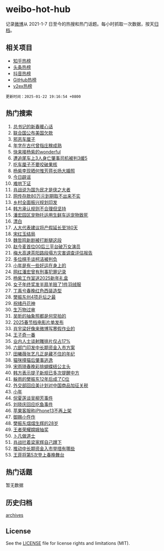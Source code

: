 # weibo-hot-hub

记录[微博](https://www.weibo.com)从 2021-1-7 日至今的热搜和热门话题。每小时抓取一次数据，按天[归档](archives)。

## 相关项目

- [知乎热榜](https://github.com/snaildev/zhihu-hot-hub)
- [头条热榜](https://github.com/snaildev/toutiao-hot-hub)
- [抖音热榜](https://github.com/snaildev/douyin-hot-hub)
- [GitHub热榜](https://github.com/snaildev/github-hot-hub)
- [v2ex热榜](https://github.com/snaildev/v2ex-hot-hub)


`更新时间：2025-01-22 19:16:54 +0800`

## 热门搜索

1. [总书记的新春暖心话](https://m.weibo.cn/search?containerid=100103type%3D1%26t%3D10%26q%3D%23%E6%80%BB%E4%B9%A6%E8%AE%B0%E7%9A%84%E6%96%B0%E6%98%A5%E6%9A%96%E5%BF%83%E8%AF%9D%23&stream_entry_id=51&isnewpage=1&extparam=seat%3D1%26c_type%3D51%26stream_entry_id%3D51%26cate%3D10103%26pos%3D0%26q%3D%2523%25E6%2580%25BB%25E4%25B9%25A6%25E8%25AE%25B0%25E7%259A%2584%25E6%2596%25B0%25E6%2598%25A5%25E6%259A%2596%25E5%25BF%2583%25E8%25AF%259D%2523%26filter_type%3Drealtimehot%26dgr%3D0%26display_time%3D1737544613%26pre_seqid%3D17375446136460114003145)
1. [联合国公布美国欠款](https://m.weibo.cn/search?containerid=100103type%3D1%26t%3D10%26q%3D%23%E8%81%94%E5%90%88%E5%9B%BD%E5%85%AC%E5%B8%83%E7%BE%8E%E5%9B%BD%E6%AC%A0%E6%AC%BE%23&stream_entry_id=31&isnewpage=1&extparam=seat%3D1%26flag%3D1%26realpos%3D1%26stream_entry_id%3D31%26c_type%3D31%26lcate%3D5001%26band_rank%3D1%26pos%3D0%26cate%3D5001%26q%3D%2523%25E8%2581%2594%25E5%2590%2588%25E5%259B%25BD%25E5%2585%25AC%25E5%25B8%2583%25E7%25BE%258E%25E5%259B%25BD%25E6%25AC%25A0%25E6%25AC%25BE%2523%26filter_type%3Drealtimehot%26dgr%3D0%26display_time%3D1737544613%26pre_seqid%3D17375446136460114003145)
1. [邪恶车厘子](https://m.weibo.cn/search?containerid=100103type%3D1%26t%3D10%26q%3D%23%E9%82%AA%E6%81%B6%E8%BD%A6%E5%8E%98%E5%AD%90%23&stream_entry_id=31&isnewpage=1&extparam=seat%3D1%26flag%3D1%26realpos%3D2%26stream_entry_id%3D31%26c_type%3D31%26lcate%3D5001%26band_rank%3D2%26pos%3D1%26cate%3D5001%26q%3D%2523%25E9%2582%25AA%25E6%2581%25B6%25E8%25BD%25A6%25E5%258E%2598%25E5%25AD%2590%2523%26filter_type%3Drealtimehot%26dgr%3D0%26display_time%3D1737544613%26pre_seqid%3D17375446136460114003145)
1. [年字在古代曾指庄稼成熟](https://m.weibo.cn/search?containerid=100103type%3D1%26t%3D10%26q%3D%23%E5%B9%B4%E5%AD%97%E5%9C%A8%E5%8F%A4%E4%BB%A3%E6%9B%BE%E6%8C%87%E5%BA%84%E7%A8%BC%E6%88%90%E7%86%9F%23&stream_entry_id=31&isnewpage=1&extparam=seat%3D1%26flag%3D0%26realpos%3D3%26stream_entry_id%3D31%26c_type%3D31%26lcate%3D5001%26band_rank%3D3%26pos%3D2%26cate%3D5001%26q%3D%2523%25E5%25B9%25B4%25E5%25AD%2597%25E5%259C%25A8%25E5%258F%25A4%25E4%25BB%25A3%25E6%259B%25BE%25E6%258C%2587%25E5%25BA%2584%25E7%25A8%25BC%25E6%2588%2590%25E7%2586%259F%2523%26filter_type%3Drealtimehot%26dgr%3D0%26display_time%3D1737544613%26pre_seqid%3D17375446136460114003145)
1. [快来接杨紫的wonderful](https://m.weibo.cn/search?containerid=100103type%3D1%26t%3D10%26q%3D%23%E5%BF%AB%E6%9D%A5%E6%8E%A5%E6%9D%A8%E7%B4%AB%E7%9A%84wonderful%23&stream_entry_id=31&isnewpage=1&extparam=seat%3D1%26adid%3D273532%26stream_entry_id%3D31%26filter_type%3Drealtimehot%26topic_ad%3D1%26c_type%3D31%26lcate%3D5001%26band_rank%3D4%26pos%3D3%26cate%3D5001%26q%3D%2523%25E5%25BF%25AB%25E6%259D%25A5%25E6%258E%25A5%25E6%259D%25A8%25E7%25B4%25AB%25E7%259A%2584wonderful%2523%26is_ad_pos%3D1%26dgr%3D0%26display_time%3D1737544613%26pre_seqid%3D17375446136460114003145)
1. [遭追尾车上3人身亡肇事司机被判3缓5](https://m.weibo.cn/search?containerid=100103type%3D1%26t%3D10%26q%3D%23%E9%81%AD%E8%BF%BD%E5%B0%BE%E8%BD%A6%E4%B8%8A3%E4%BA%BA%E8%BA%AB%E4%BA%A1%E8%82%87%E4%BA%8B%E5%8F%B8%E6%9C%BA%E8%A2%AB%E5%88%A43%E7%BC%935%23&stream_entry_id=31&isnewpage=1&extparam=seat%3D1%26flag%3D0%26realpos%3D4%26stream_entry_id%3D31%26c_type%3D31%26lcate%3D5001%26band_rank%3D4%26pos%3D4%26cate%3D5001%26q%3D%2523%25E9%2581%25AD%25E8%25BF%25BD%25E5%25B0%25BE%25E8%25BD%25A6%25E4%25B8%258A3%25E4%25BA%25BA%25E8%25BA%25AB%25E4%25BA%25A1%25E8%2582%2587%25E4%25BA%258B%25E5%258F%25B8%25E6%259C%25BA%25E8%25A2%25AB%25E5%2588%25A43%25E7%25BC%25935%2523%26filter_type%3Drealtimehot%26dgr%3D0%26display_time%3D1737544613%26pre_seqid%3D17375446136460114003145)
1. [吃车厘子不要咬破果核](https://m.weibo.cn/search?containerid=100103type%3D1%26t%3D10%26q%3D%23%E5%90%83%E8%BD%A6%E5%8E%98%E5%AD%90%E4%B8%8D%E8%A6%81%E5%92%AC%E7%A0%B4%E6%9E%9C%E6%A0%B8%23&stream_entry_id=31&isnewpage=1&extparam=seat%3D1%26flag%3D2%26realpos%3D5%26stream_entry_id%3D31%26c_type%3D31%26lcate%3D5001%26band_rank%3D5%26pos%3D5%26cate%3D5001%26q%3D%2523%25E5%2590%2583%25E8%25BD%25A6%25E5%258E%2598%25E5%25AD%2590%25E4%25B8%258D%25E8%25A6%2581%25E5%2592%25AC%25E7%25A0%25B4%25E6%259E%259C%25E6%25A0%25B8%2523%26filter_type%3Drealtimehot%26dgr%3D0%26display_time%3D1737544613%26pre_seqid%3D17375446136460114003145)
1. [杨紫李现晒何惟芳蒋长扬大婚照](https://m.weibo.cn/search?containerid=100103type%3D1%26t%3D10%26q%3D%23%E6%9D%A8%E7%B4%AB%E6%9D%8E%E7%8E%B0%E6%99%92%E4%BD%95%E6%83%9F%E8%8A%B3%E8%92%8B%E9%95%BF%E6%89%AC%E5%A4%A7%E5%A9%9A%E7%85%A7%23&stream_entry_id=31&isnewpage=1&extparam=seat%3D1%26flag%3D2%26realpos%3D6%26stream_entry_id%3D31%26c_type%3D31%26lcate%3D5001%26band_rank%3D6%26pos%3D6%26cate%3D5001%26q%3D%2523%25E6%259D%25A8%25E7%25B4%25AB%25E6%259D%258E%25E7%258E%25B0%25E6%2599%2592%25E4%25BD%2595%25E6%2583%259F%25E8%258A%25B3%25E8%2592%258B%25E9%2595%25BF%25E6%2589%25AC%25E5%25A4%25A7%25E5%25A9%259A%25E7%2585%25A7%2523%26filter_type%3Drealtimehot%26dgr%3D0%26display_time%3D1737544613%26pre_seqid%3D17375446136460114003145)
1. [今日辟谣](https://m.weibo.cn/search?containerid=100103type%3D1%26t%3D10%26q%3D%23%E4%BB%8A%E6%97%A5%E8%BE%9F%E8%B0%A3%23&stream_entry_id=31&isnewpage=1&extparam=seat%3D1%26adid%3D273588%26filter_type%3Drealtimehot%26stream_entry_id%3D31%26c_type%3D31%26lcate%3D5001%26band_rank%3D7%26pos%3D7%26cate%3D5001%26q%3D%2523%25E4%25BB%258A%25E6%2597%25A5%25E8%25BE%259F%25E8%25B0%25A3%2523%26is_ad_pos%3D1%26dgr%3D0%26display_time%3D1737544613%26pre_seqid%3D17375446136460114003145)
1. [难哄下证](https://m.weibo.cn/search?containerid=100103type%3D1%26t%3D10%26q%3D%E9%9A%BE%E5%93%84%E4%B8%8B%E8%AF%81&stream_entry_id=31&isnewpage=1&extparam=seat%3D1%26flag%3D0%26realpos%3D7%26stream_entry_id%3D31%26c_type%3D31%26lcate%3D5001%26band_rank%3D7%26pos%3D8%26cate%3D5001%26q%3D%25E9%259A%25BE%25E5%2593%2584%25E4%25B8%258B%25E8%25AF%2581%26filter_type%3Drealtimehot%26dgr%3D0%26display_time%3D1737544613%26pre_seqid%3D17375446136460114003145)
1. [肖战说为国为民才是侠之大者](https://m.weibo.cn/search?containerid=100103type%3D1%26t%3D10%26q%3D%23%E8%82%96%E6%88%98%E8%AF%B4%E4%B8%BA%E5%9B%BD%E4%B8%BA%E6%B0%91%E6%89%8D%E6%98%AF%E4%BE%A0%E4%B9%8B%E5%A4%A7%E8%80%85%23&stream_entry_id=31&isnewpage=1&extparam=seat%3D1%26flag%3D16%26realpos%3D8%26stream_entry_id%3D31%26c_type%3D31%26lcate%3D5001%26band_rank%3D8%26pos%3D9%26cate%3D5001%26q%3D%2523%25E8%2582%2596%25E6%2588%2598%25E8%25AF%25B4%25E4%25B8%25BA%25E5%259B%25BD%25E4%25B8%25BA%25E6%25B0%2591%25E6%2589%258D%25E6%2598%25AF%25E4%25BE%25A0%25E4%25B9%258B%25E5%25A4%25A7%25E8%2580%2585%2523%26filter_type%3Drealtimehot%26dgr%3D0%26display_time%3D1737544613%26pre_seqid%3D17375446136460114003145)
1. [网传存款80万元到期取不出来不实](https://m.weibo.cn/search?containerid=100103type%3D1%26t%3D10%26q%3D%23%E7%BD%91%E4%BC%A0%E5%AD%98%E6%AC%BE80%E4%B8%87%E5%85%83%E5%88%B0%E6%9C%9F%E5%8F%96%E4%B8%8D%E5%87%BA%E6%9D%A5%E4%B8%8D%E5%AE%9E%23&stream_entry_id=31&isnewpage=1&extparam=seat%3D1%26flag%3D0%26realpos%3D9%26stream_entry_id%3D31%26c_type%3D31%26lcate%3D5001%26band_rank%3D9%26pos%3D10%26cate%3D5001%26q%3D%2523%25E7%25BD%2591%25E4%25BC%25A0%25E5%25AD%2598%25E6%25AC%25BE80%25E4%25B8%2587%25E5%2585%2583%25E5%2588%25B0%25E6%259C%259F%25E5%258F%2596%25E4%25B8%258D%25E5%2587%25BA%25E6%259D%25A5%25E4%25B8%258D%25E5%25AE%259E%2523%26filter_type%3Drealtimehot%26dgr%3D0%26display_time%3D1737544613%26pre_seqid%3D17375446136460114003145)
1. [乡村全面振兴规划印发](https://m.weibo.cn/search?containerid=100103type%3D1%26t%3D10%26q%3D%23%E4%B9%A1%E6%9D%91%E5%85%A8%E9%9D%A2%E6%8C%AF%E5%85%B4%E8%A7%84%E5%88%92%E5%8D%B0%E5%8F%91%23&stream_entry_id=31&isnewpage=1&extparam=seat%3D1%26flag%3D1%26realpos%3D10%26stream_entry_id%3D31%26c_type%3D31%26lcate%3D5001%26band_rank%3D10%26pos%3D11%26cate%3D5001%26q%3D%2523%25E4%25B9%25A1%25E6%259D%2591%25E5%2585%25A8%25E9%259D%25A2%25E6%258C%25AF%25E5%2585%25B4%25E8%25A7%2584%25E5%2588%2592%25E5%258D%25B0%25E5%258F%2591%2523%26filter_type%3Drealtimehot%26dgr%3D0%26display_time%3D1737544613%26pre_seqid%3D17375446136460114003145)
1. [韩方承认规则不合理但坚持](https://m.weibo.cn/search?containerid=100103type%3D1%26t%3D10%26q%3D%23%E9%9F%A9%E6%96%B9%E6%89%BF%E8%AE%A4%E8%A7%84%E5%88%99%E4%B8%8D%E5%90%88%E7%90%86%E4%BD%86%E5%9D%9A%E6%8C%81%23&stream_entry_id=31&isnewpage=1&extparam=seat%3D1%26flag%3D1%26realpos%3D11%26stream_entry_id%3D31%26c_type%3D31%26lcate%3D5001%26band_rank%3D11%26pos%3D12%26cate%3D5001%26q%3D%2523%25E9%259F%25A9%25E6%2596%25B9%25E6%2589%25BF%25E8%25AE%25A4%25E8%25A7%2584%25E5%2588%2599%25E4%25B8%258D%25E5%2590%2588%25E7%2590%2586%25E4%25BD%2586%25E5%259D%259A%25E6%258C%2581%2523%26filter_type%3Drealtimehot%26dgr%3D0%26display_time%3D1737544613%26pre_seqid%3D17375446136460114003145)
1. [潘宏园区宠物托运用生鲜车运宠物致死](https://m.weibo.cn/search?containerid=100103type%3D1%26t%3D10%26q%3D%23%E6%BD%98%E5%AE%8F%E5%9B%AD%E5%8C%BA%E5%AE%A0%E7%89%A9%E6%89%98%E8%BF%90%E7%94%A8%E7%94%9F%E9%B2%9C%E8%BD%A6%E8%BF%90%E5%AE%A0%E7%89%A9%E8%87%B4%E6%AD%BB%23&stream_entry_id=31&isnewpage=1&extparam=seat%3D1%26flag%3D2%26realpos%3D12%26stream_entry_id%3D31%26c_type%3D31%26lcate%3D5001%26band_rank%3D12%26pos%3D13%26cate%3D5001%26q%3D%2523%25E6%25BD%2598%25E5%25AE%258F%25E5%259B%25AD%25E5%258C%25BA%25E5%25AE%25A0%25E7%2589%25A9%25E6%2589%2598%25E8%25BF%2590%25E7%2594%25A8%25E7%2594%259F%25E9%25B2%259C%25E8%25BD%25A6%25E8%25BF%2590%25E5%25AE%25A0%25E7%2589%25A9%25E8%2587%25B4%25E6%25AD%25BB%2523%26filter_type%3Drealtimehot%26dgr%3D0%26display_time%3D1737544613%26pre_seqid%3D17375446136460114003145)
1. [漂白](https://m.weibo.cn/search?containerid=100103type%3D1%26t%3D10%26q%3D%E6%BC%82%E7%99%BD&stream_entry_id=31&isnewpage=1&extparam=seat%3D1%26flag%3D0%26realpos%3D13%26stream_entry_id%3D31%26c_type%3D31%26lcate%3D5001%26band_rank%3D13%26pos%3D14%26cate%3D5001%26q%3D%25E6%25BC%2582%25E7%2599%25BD%26filter_type%3Drealtimehot%26dgr%3D0%26display_time%3D1737544613%26pre_seqid%3D17375446136460114003145)
1. [人大代表建议将产假延长至180天](https://m.weibo.cn/search?containerid=100103type%3D1%26t%3D10%26q%3D%23%E4%BA%BA%E5%A4%A7%E4%BB%A3%E8%A1%A8%E5%BB%BA%E8%AE%AE%E5%B0%86%E4%BA%A7%E5%81%87%E5%BB%B6%E9%95%BF%E8%87%B3180%E5%A4%A9%23&stream_entry_id=31&isnewpage=1&extparam=seat%3D1%26flag%3D0%26realpos%3D14%26stream_entry_id%3D31%26c_type%3D31%26lcate%3D5001%26band_rank%3D14%26pos%3D15%26cate%3D5001%26q%3D%2523%25E4%25BA%25BA%25E5%25A4%25A7%25E4%25BB%25A3%25E8%25A1%25A8%25E5%25BB%25BA%25E8%25AE%25AE%25E5%25B0%2586%25E4%25BA%25A7%25E5%2581%2587%25E5%25BB%25B6%25E9%2595%25BF%25E8%2587%25B3180%25E5%25A4%25A9%2523%26filter_type%3Drealtimehot%26dgr%3D0%26display_time%3D1737544613%26pre_seqid%3D17375446136460114003145)
1. [宋红玉结局](https://m.weibo.cn/search?containerid=100103type%3D1%26t%3D10%26q%3D%E5%AE%8B%E7%BA%A2%E7%8E%89%E7%BB%93%E5%B1%80&stream_entry_id=31&isnewpage=1&extparam=seat%3D1%26flag%3D1%26realpos%3D15%26stream_entry_id%3D31%26c_type%3D31%26lcate%3D5001%26band_rank%3D15%26pos%3D16%26cate%3D5001%26q%3D%25E5%25AE%258B%25E7%25BA%25A2%25E7%258E%2589%25E7%25BB%2593%25E5%25B1%2580%26filter_type%3Drealtimehot%26dgr%3D0%26display_time%3D1737544613%26pre_seqid%3D17375446136460114003145)
1. [魏哲鸣新剧被打断腿这段](https://m.weibo.cn/search?containerid=100103type%3D1%26t%3D10%26q%3D%E9%AD%8F%E5%93%B2%E9%B8%A3%E6%96%B0%E5%89%A7%E8%A2%AB%E6%89%93%E6%96%AD%E8%85%BF%E8%BF%99%E6%AE%B5&stream_entry_id=31&isnewpage=1&extparam=seat%3D1%26flag%3D1%26realpos%3D16%26stream_entry_id%3D31%26c_type%3D31%26lcate%3D5001%26band_rank%3D16%26pos%3D17%26cate%3D5001%26q%3D%25E9%25AD%258F%25E5%2593%25B2%25E9%25B8%25A3%25E6%2596%25B0%25E5%2589%25A7%25E8%25A2%25AB%25E6%2589%2593%25E6%2596%25AD%25E8%2585%25BF%25E8%25BF%2599%25E6%25AE%25B5%26filter_type%3Drealtimehot%26dgr%3D0%26display_time%3D1737544613%26pre_seqid%3D17375446136460114003145)
1. [赵今麦首位00后三平台破万女演员](https://m.weibo.cn/search?containerid=100103type%3D1%26t%3D10%26q%3D%23%E8%B5%B5%E4%BB%8A%E9%BA%A6%E9%A6%96%E4%BD%8D00%E5%90%8E%E4%B8%89%E5%B9%B3%E5%8F%B0%E7%A0%B4%E4%B8%87%E5%A5%B3%E6%BC%94%E5%91%98%23&stream_entry_id=31&isnewpage=1&extparam=seat%3D1%26flag%3D2%26realpos%3D17%26stream_entry_id%3D31%26c_type%3D31%26lcate%3D5001%26band_rank%3D17%26pos%3D18%26cate%3D5001%26q%3D%2523%25E8%25B5%25B5%25E4%25BB%258A%25E9%25BA%25A6%25E9%25A6%2596%25E4%25BD%258D00%25E5%2590%258E%25E4%25B8%2589%25E5%25B9%25B3%25E5%258F%25B0%25E7%25A0%25B4%25E4%25B8%2587%25E5%25A5%25B3%25E6%25BC%2594%25E5%2591%2598%2523%26filter_type%3Drealtimehot%26dgr%3D0%26display_time%3D1737544613%26pre_seqid%3D17375446136460114003145)
1. [梅大高速茶阳路段塌方灾害调查评估报告](https://m.weibo.cn/search?containerid=100103type%3D1%26t%3D10%26q%3D%23%E6%A2%85%E5%A4%A7%E9%AB%98%E9%80%9F%E8%8C%B6%E9%98%B3%E8%B7%AF%E6%AE%B5%E5%A1%8C%E6%96%B9%E7%81%BE%E5%AE%B3%E8%B0%83%E6%9F%A5%E8%AF%84%E4%BC%B0%E6%8A%A5%E5%91%8A%23&stream_entry_id=31&isnewpage=1&extparam=seat%3D1%26flag%3D0%26realpos%3D18%26stream_entry_id%3D31%26c_type%3D31%26lcate%3D5001%26band_rank%3D18%26pos%3D19%26cate%3D5001%26q%3D%2523%25E6%25A2%2585%25E5%25A4%25A7%25E9%25AB%2598%25E9%2580%259F%25E8%258C%25B6%25E9%2598%25B3%25E8%25B7%25AF%25E6%25AE%25B5%25E5%25A1%258C%25E6%2596%25B9%25E7%2581%25BE%25E5%25AE%25B3%25E8%25B0%2583%25E6%259F%25A5%25E8%25AF%2584%25E4%25BC%25B0%25E6%258A%25A5%25E5%2591%258A%2523%26filter_type%3Drealtimehot%26dgr%3D0%26display_time%3D1737544613%26pre_seqid%3D17375446136460114003145)
1. [多位棋手谈柯洁被判负](https://m.weibo.cn/search?containerid=100103type%3D1%26t%3D10%26q%3D%23%E5%A4%9A%E4%BD%8D%E6%A3%8B%E6%89%8B%E8%B0%88%E6%9F%AF%E6%B4%81%E8%A2%AB%E5%88%A4%E8%B4%9F%23&stream_entry_id=31&isnewpage=1&extparam=seat%3D1%26flag%3D0%26realpos%3D19%26stream_entry_id%3D31%26c_type%3D31%26lcate%3D5001%26band_rank%3D19%26pos%3D20%26cate%3D5001%26q%3D%2523%25E5%25A4%259A%25E4%25BD%258D%25E6%25A3%258B%25E6%2589%258B%25E8%25B0%2588%25E6%259F%25AF%25E6%25B4%2581%25E8%25A2%25AB%25E5%2588%25A4%25E8%25B4%259F%2523%26filter_type%3Drealtimehot%26dgr%3D0%26display_time%3D1737544613%26pre_seqid%3D17375446136460114003145)
1. [小年是有一些好运在身上的](https://m.weibo.cn/search?containerid=100103type%3D1%26t%3D10%26q%3D%23%E5%B0%8F%E5%B9%B4%E6%98%AF%E6%9C%89%E4%B8%80%E4%BA%9B%E5%A5%BD%E8%BF%90%E5%9C%A8%E8%BA%AB%E4%B8%8A%E7%9A%84%23&stream_entry_id=31&isnewpage=1&extparam=seat%3D1%26adid%3D273507%26flag%3D1%26filter_type%3Drealtimehot%26stream_entry_id%3D31%26c_type%3D31%26lcate%3D5001%26band_rank%3D20%26pos%3D21%26cate%3D5001%26q%3D%2523%25E5%25B0%258F%25E5%25B9%25B4%25E6%2598%25AF%25E6%259C%2589%25E4%25B8%2580%25E4%25BA%259B%25E5%25A5%25BD%25E8%25BF%2590%25E5%259C%25A8%25E8%25BA%25AB%25E4%25B8%258A%25E7%259A%2584%2523%26realpos%3D20%26dgr%3D0%26display_time%3D1737544613%26pre_seqid%3D17375446136460114003145)
1. [网红潘宏曾有刑事犯罪记录](https://m.weibo.cn/search?containerid=100103type%3D1%26t%3D10%26q%3D%23%E7%BD%91%E7%BA%A2%E6%BD%98%E5%AE%8F%E6%9B%BE%E6%9C%89%E5%88%91%E4%BA%8B%E7%8A%AF%E7%BD%AA%E8%AE%B0%E5%BD%95%23&stream_entry_id=31&isnewpage=1&extparam=seat%3D1%26flag%3D2%26realpos%3D21%26stream_entry_id%3D31%26c_type%3D31%26lcate%3D5001%26band_rank%3D21%26pos%3D22%26cate%3D5001%26q%3D%2523%25E7%25BD%2591%25E7%25BA%25A2%25E6%25BD%2598%25E5%25AE%258F%25E6%259B%25BE%25E6%259C%2589%25E5%2588%2591%25E4%25BA%258B%25E7%258A%25AF%25E7%25BD%25AA%25E8%25AE%25B0%25E5%25BD%2595%2523%26filter_type%3Drealtimehot%26dgr%3D0%26display_time%3D1737544613%26pre_seqid%3D17375446136460114003145)
1. [杨紫工作室送2025新年礼盒](https://m.weibo.cn/search?containerid=100103type%3D1%26t%3D10%26q%3D%23%E6%9D%A8%E7%B4%AB%E5%B7%A5%E4%BD%9C%E5%AE%A4%E9%80%812025%E6%96%B0%E5%B9%B4%E7%A4%BC%E7%9B%92%23&stream_entry_id=31&isnewpage=1&extparam=seat%3D1%26flag%3D0%26realpos%3D22%26stream_entry_id%3D31%26c_type%3D31%26lcate%3D5001%26band_rank%3D22%26pos%3D23%26cate%3D5001%26q%3D%2523%25E6%259D%25A8%25E7%25B4%25AB%25E5%25B7%25A5%25E4%25BD%259C%25E5%25AE%25A4%25E9%2580%25812025%25E6%2596%25B0%25E5%25B9%25B4%25E7%25A4%25BC%25E7%259B%2592%2523%26filter_type%3Drealtimehot%26dgr%3D0%26display_time%3D1737544613%26pre_seqid%3D17375446136460114003145)
1. [女子年终奖发半扇羊赔了1件羽绒服](https://m.weibo.cn/search?containerid=100103type%3D1%26t%3D10%26q%3D%23%E5%A5%B3%E5%AD%90%E5%B9%B4%E7%BB%88%E5%A5%96%E5%8F%91%E5%8D%8A%E6%89%87%E7%BE%8A%E8%B5%94%E4%BA%861%E4%BB%B6%E7%BE%BD%E7%BB%92%E6%9C%8D%23&stream_entry_id=31&isnewpage=1&extparam=seat%3D1%26flag%3D0%26realpos%3D23%26stream_entry_id%3D31%26c_type%3D31%26lcate%3D5001%26band_rank%3D23%26pos%3D24%26cate%3D5001%26q%3D%2523%25E5%25A5%25B3%25E5%25AD%2590%25E5%25B9%25B4%25E7%25BB%2588%25E5%25A5%2596%25E5%258F%2591%25E5%258D%258A%25E6%2589%2587%25E7%25BE%258A%25E8%25B5%2594%25E4%25BA%25861%25E4%25BB%25B6%25E7%25BE%25BD%25E7%25BB%2592%25E6%259C%258D%2523%26filter_type%3Drealtimehot%26dgr%3D0%26display_time%3D1737544613%26pre_seqid%3D17375446136460114003145)
1. [丁禹兮春晚红色西装造型](https://m.weibo.cn/search?containerid=100103type%3D1%26t%3D10%26q%3D%23%E4%B8%81%E7%A6%B9%E5%85%AE%E6%98%A5%E6%99%9A%E7%BA%A2%E8%89%B2%E8%A5%BF%E8%A3%85%E9%80%A0%E5%9E%8B%23&stream_entry_id=31&isnewpage=1&extparam=seat%3D1%26flag%3D1%26realpos%3D24%26stream_entry_id%3D31%26c_type%3D31%26lcate%3D5001%26band_rank%3D24%26pos%3D25%26cate%3D5001%26q%3D%2523%25E4%25B8%2581%25E7%25A6%25B9%25E5%2585%25AE%25E6%2598%25A5%25E6%2599%259A%25E7%25BA%25A2%25E8%2589%25B2%25E8%25A5%25BF%25E8%25A3%2585%25E9%2580%25A0%25E5%259E%258B%2523%26filter_type%3Drealtimehot%26dgr%3D0%26display_time%3D1737544613%26pre_seqid%3D17375446136460114003145)
1. [樊振东创4项乒坛之最](https://m.weibo.cn/search?containerid=100103type%3D1%26t%3D10%26q%3D%23%E6%A8%8A%E6%8C%AF%E4%B8%9C%E5%88%9B4%E9%A1%B9%E4%B9%92%E5%9D%9B%E4%B9%8B%E6%9C%80%23&stream_entry_id=31&isnewpage=1&extparam=seat%3D1%26flag%3D1%26realpos%3D25%26stream_entry_id%3D31%26c_type%3D31%26lcate%3D5001%26band_rank%3D25%26pos%3D26%26cate%3D5001%26q%3D%2523%25E6%25A8%258A%25E6%258C%25AF%25E4%25B8%259C%25E5%2588%259B4%25E9%25A1%25B9%25E4%25B9%2592%25E5%259D%259B%25E4%25B9%258B%25E6%259C%2580%2523%26filter_type%3Drealtimehot%26dgr%3D0%26display_time%3D1737544613%26pre_seqid%3D17375446136460114003145)
1. [祝绪丹花神](https://m.weibo.cn/search?containerid=100103type%3D1%26t%3D10%26q%3D%23%E7%A5%9D%E7%BB%AA%E4%B8%B9%E8%8A%B1%E7%A5%9E%23&stream_entry_id=31&isnewpage=1&extparam=seat%3D1%26flag%3D1%26realpos%3D26%26stream_entry_id%3D31%26c_type%3D31%26lcate%3D5001%26band_rank%3D26%26pos%3D27%26cate%3D5001%26q%3D%2523%25E7%25A5%259D%25E7%25BB%25AA%25E4%25B8%25B9%25E8%258A%25B1%25E7%25A5%259E%2523%26filter_type%3Drealtimehot%26dgr%3D0%26display_time%3D1737544613%26pre_seqid%3D17375446136460114003145)
1. [生万物过审](https://m.weibo.cn/search?containerid=100103type%3D1%26t%3D10%26q%3D%23%E7%94%9F%E4%B8%87%E7%89%A9%E8%BF%87%E5%AE%A1%23&stream_entry_id=31&isnewpage=1&extparam=seat%3D1%26flag%3D1%26realpos%3D27%26stream_entry_id%3D31%26c_type%3D31%26lcate%3D5001%26band_rank%3D27%26pos%3D28%26cate%3D5001%26q%3D%2523%25E7%2594%259F%25E4%25B8%2587%25E7%2589%25A9%25E8%25BF%2587%25E5%25AE%25A1%2523%26filter_type%3Drealtimehot%26dgr%3D0%26display_time%3D1737544613%26pre_seqid%3D17375446136460114003145)
1. [吴昕的抽象照都是何炅拍的](https://m.weibo.cn/search?containerid=100103type%3D1%26t%3D10%26q%3D%E5%90%B4%E6%98%95%E7%9A%84%E6%8A%BD%E8%B1%A1%E7%85%A7%E9%83%BD%E6%98%AF%E4%BD%95%E7%82%85%E6%8B%8D%E7%9A%84&stream_entry_id=31&isnewpage=1&extparam=seat%3D1%26flag%3D1%26realpos%3D28%26stream_entry_id%3D31%26c_type%3D31%26lcate%3D5001%26band_rank%3D28%26pos%3D29%26cate%3D5001%26q%3D%25E5%2590%25B4%25E6%2598%2595%25E7%259A%2584%25E6%258A%25BD%25E8%25B1%25A1%25E7%2585%25A7%25E9%2583%25BD%25E6%2598%25AF%25E4%25BD%2595%25E7%2582%2585%25E6%258B%258D%25E7%259A%2584%26filter_type%3Drealtimehot%26dgr%3D0%26display_time%3D1737544613%26pre_seqid%3D17375446136460114003145)
1. [2025春节档电影片单发布](https://m.weibo.cn/search?containerid=100103type%3D1%26t%3D10%26q%3D%232025%E6%98%A5%E8%8A%82%E6%A1%A3%E7%94%B5%E5%BD%B1%E7%89%87%E5%8D%95%E5%8F%91%E5%B8%83%23&stream_entry_id=31&isnewpage=1&extparam=seat%3D1%26flag%3D1%26realpos%3D29%26stream_entry_id%3D31%26c_type%3D31%26lcate%3D5001%26band_rank%3D29%26pos%3D30%26cate%3D5001%26q%3D%25232025%25E6%2598%25A5%25E8%258A%2582%25E6%25A1%25A3%25E7%2594%25B5%25E5%25BD%25B1%25E7%2589%2587%25E5%258D%2595%25E5%258F%2591%25E5%25B8%2583%2523%26filter_type%3Drealtimehot%26dgr%3D0%26display_time%3D1737544613%26pre_seqid%3D17375446136460114003145)
1. [肖宇梁好像来微博写寒假作业的](https://m.weibo.cn/search?containerid=100103type%3D1%26t%3D10%26q%3D%E8%82%96%E5%AE%87%E6%A2%81%E5%A5%BD%E5%83%8F%E6%9D%A5%E5%BE%AE%E5%8D%9A%E5%86%99%E5%AF%92%E5%81%87%E4%BD%9C%E4%B8%9A%E7%9A%84&stream_entry_id=31&isnewpage=1&extparam=seat%3D1%26flag%3D1%26realpos%3D30%26stream_entry_id%3D31%26c_type%3D31%26lcate%3D5001%26band_rank%3D30%26pos%3D31%26cate%3D5001%26q%3D%25E8%2582%2596%25E5%25AE%2587%25E6%25A2%2581%25E5%25A5%25BD%25E5%2583%258F%25E6%259D%25A5%25E5%25BE%25AE%25E5%258D%259A%25E5%2586%2599%25E5%25AF%2592%25E5%2581%2587%25E4%25BD%259C%25E4%25B8%259A%25E7%259A%2584%26filter_type%3Drealtimehot%26dgr%3D0%26display_time%3D1737544613%26pre_seqid%3D17375446136460114003145)
1. [王子奇一番](https://m.weibo.cn/search?containerid=100103type%3D1%26t%3D10%26q%3D%23%E7%8E%8B%E5%AD%90%E5%A5%87%E4%B8%80%E7%95%AA%23&stream_entry_id=31&isnewpage=1&extparam=seat%3D1%26flag%3D1%26realpos%3D31%26stream_entry_id%3D31%26c_type%3D31%26lcate%3D5001%26band_rank%3D31%26pos%3D32%26cate%3D5001%26q%3D%2523%25E7%258E%258B%25E5%25AD%2590%25E5%25A5%2587%25E4%25B8%2580%25E7%2595%25AA%2523%26filter_type%3Drealtimehot%26dgr%3D0%26display_time%3D1737544613%26pre_seqid%3D17375446136460114003145)
1. [业内人士谈射雕排片仅占17%](https://m.weibo.cn/search?containerid=100103type%3D1%26t%3D10%26q%3D%23%E4%B8%9A%E5%86%85%E4%BA%BA%E5%A3%AB%E8%B0%88%E5%B0%84%E9%9B%95%E6%8E%92%E7%89%87%E4%BB%85%E5%8D%A017%25%23&stream_entry_id=31&isnewpage=1&extparam=seat%3D1%26flag%3D1%26realpos%3D32%26stream_entry_id%3D31%26c_type%3D31%26lcate%3D5001%26band_rank%3D32%26pos%3D33%26cate%3D5001%26q%3D%2523%25E4%25B8%259A%25E5%2586%2585%25E4%25BA%25BA%25E5%25A3%25AB%25E8%25B0%2588%25E5%25B0%2584%25E9%259B%2595%25E6%258E%2592%25E7%2589%2587%25E4%25BB%2585%25E5%258D%25A017%2525%2523%26filter_type%3Drealtimehot%26dgr%3D0%26display_time%3D1737544613%26pre_seqid%3D17375446136460114003145)
1. [六部门印发中长期资金入市方案](https://m.weibo.cn/search?containerid=100103type%3D1%26t%3D10%26q%3D%23%E5%85%AD%E9%83%A8%E9%97%A8%E5%8D%B0%E5%8F%91%E4%B8%AD%E9%95%BF%E6%9C%9F%E8%B5%84%E9%87%91%E5%85%A5%E5%B8%82%E6%96%B9%E6%A1%88%23&stream_entry_id=31&isnewpage=1&extparam=seat%3D1%26flag%3D0%26realpos%3D33%26stream_entry_id%3D31%26c_type%3D31%26lcate%3D5001%26band_rank%3D33%26pos%3D34%26cate%3D5001%26q%3D%2523%25E5%2585%25AD%25E9%2583%25A8%25E9%2597%25A8%25E5%258D%25B0%25E5%258F%2591%25E4%25B8%25AD%25E9%2595%25BF%25E6%259C%259F%25E8%25B5%2584%25E9%2587%2591%25E5%2585%25A5%25E5%25B8%2582%25E6%2596%25B9%25E6%25A1%2588%2523%26filter_type%3Drealtimehot%26dgr%3D0%26display_time%3D1737544613%26pre_seqid%3D17375446136460114003145)
1. [田曦薇张艺凡正是藏不住的年纪](https://m.weibo.cn/search?containerid=100103type%3D1%26t%3D10%26q%3D%E7%94%B0%E6%9B%A6%E8%96%87%E5%BC%A0%E8%89%BA%E5%87%A1%E6%AD%A3%E6%98%AF%E8%97%8F%E4%B8%8D%E4%BD%8F%E7%9A%84%E5%B9%B4%E7%BA%AA&stream_entry_id=31&isnewpage=1&extparam=seat%3D1%26flag%3D1%26realpos%3D34%26stream_entry_id%3D31%26c_type%3D31%26lcate%3D5001%26band_rank%3D34%26pos%3D35%26cate%3D5001%26q%3D%25E7%2594%25B0%25E6%259B%25A6%25E8%2596%2587%25E5%25BC%25A0%25E8%2589%25BA%25E5%2587%25A1%25E6%25AD%25A3%25E6%2598%25AF%25E8%2597%258F%25E4%25B8%258D%25E4%25BD%258F%25E7%259A%2584%25E5%25B9%25B4%25E7%25BA%25AA%26filter_type%3Drealtimehot%26dgr%3D0%26display_time%3D1737544613%26pre_seqid%3D17375446136460114003145)
1. [猫咪撞猫后肇事逃逸](https://m.weibo.cn/search?containerid=100103type%3D1%26t%3D10%26q%3D%E7%8C%AB%E5%92%AA%E6%92%9E%E7%8C%AB%E5%90%8E%E8%82%87%E4%BA%8B%E9%80%83%E9%80%B8&stream_entry_id=31&isnewpage=1&extparam=seat%3D1%26flag%3D0%26realpos%3D35%26stream_entry_id%3D31%26c_type%3D31%26lcate%3D5001%26band_rank%3D35%26pos%3D36%26cate%3D5001%26q%3D%25E7%258C%25AB%25E5%2592%25AA%25E6%2592%259E%25E7%258C%25AB%25E5%2590%258E%25E8%2582%2587%25E4%25BA%258B%25E9%2580%2583%25E9%2580%25B8%26filter_type%3Drealtimehot%26dgr%3D0%26display_time%3D1737544613%26pre_seqid%3D17375446136460114003145)
1. [宋雨琦春晚彩排蝴蝶结公主头](https://m.weibo.cn/search?containerid=100103type%3D1%26t%3D10%26q%3D%23%E5%AE%8B%E9%9B%A8%E7%90%A6%E6%98%A5%E6%99%9A%E5%BD%A9%E6%8E%92%E8%9D%B4%E8%9D%B6%E7%BB%93%E5%85%AC%E4%B8%BB%E5%A4%B4%23&stream_entry_id=31&isnewpage=1&extparam=seat%3D1%26flag%3D1%26realpos%3D36%26stream_entry_id%3D31%26c_type%3D31%26lcate%3D5001%26band_rank%3D36%26pos%3D37%26cate%3D5001%26q%3D%2523%25E5%25AE%258B%25E9%259B%25A8%25E7%2590%25A6%25E6%2598%25A5%25E6%2599%259A%25E5%25BD%25A9%25E6%258E%2592%25E8%259D%25B4%25E8%259D%25B6%25E7%25BB%2593%25E5%2585%25AC%25E4%25B8%25BB%25E5%25A4%25B4%2523%26filter_type%3Drealtimehot%26dgr%3D0%26display_time%3D1737544613%26pre_seqid%3D17375446136460114003145)
1. [韩方表示提子新规已多次提醒中方](https://m.weibo.cn/search?containerid=100103type%3D1%26t%3D10%26q%3D%23%E9%9F%A9%E6%96%B9%E8%A1%A8%E7%A4%BA%E6%8F%90%E5%AD%90%E6%96%B0%E8%A7%84%E5%B7%B2%E5%A4%9A%E6%AC%A1%E6%8F%90%E9%86%92%E4%B8%AD%E6%96%B9%23&stream_entry_id=31&isnewpage=1&extparam=seat%3D1%26flag%3D1%26realpos%3D37%26stream_entry_id%3D31%26c_type%3D31%26lcate%3D5001%26band_rank%3D37%26pos%3D38%26cate%3D5001%26q%3D%2523%25E9%259F%25A9%25E6%2596%25B9%25E8%25A1%25A8%25E7%25A4%25BA%25E6%258F%2590%25E5%25AD%2590%25E6%2596%25B0%25E8%25A7%2584%25E5%25B7%25B2%25E5%25A4%259A%25E6%25AC%25A1%25E6%258F%2590%25E9%2586%2592%25E4%25B8%25AD%25E6%2596%25B9%2523%26filter_type%3Drealtimehot%26dgr%3D0%26display_time%3D1737544613%26pre_seqid%3D17375446136460114003145)
1. [躲雨的樊振东12年后成了C位](https://m.weibo.cn/search?containerid=100103type%3D1%26t%3D10%26q%3D%23%E8%BA%B2%E9%9B%A8%E7%9A%84%E6%A8%8A%E6%8C%AF%E4%B8%9C12%E5%B9%B4%E5%90%8E%E6%88%90%E4%BA%86C%E4%BD%8D%23&stream_entry_id=31&isnewpage=1&extparam=seat%3D1%26flag%3D1%26realpos%3D38%26stream_entry_id%3D31%26c_type%3D31%26lcate%3D5001%26band_rank%3D38%26pos%3D39%26cate%3D5001%26q%3D%2523%25E8%25BA%25B2%25E9%259B%25A8%25E7%259A%2584%25E6%25A8%258A%25E6%258C%25AF%25E4%25B8%259C12%25E5%25B9%25B4%25E5%2590%258E%25E6%2588%2590%25E4%25BA%2586C%25E4%25BD%258D%2523%26filter_type%3Drealtimehot%26dgr%3D0%26display_time%3D1737544613%26pre_seqid%3D17375446136460114003145)
1. [外交部回应美计划对中国商品加征关税](https://m.weibo.cn/search?containerid=100103type%3D1%26t%3D10%26q%3D%23%E5%A4%96%E4%BA%A4%E9%83%A8%E5%9B%9E%E5%BA%94%E7%BE%8E%E8%AE%A1%E5%88%92%E5%AF%B9%E4%B8%AD%E5%9B%BD%E5%95%86%E5%93%81%E5%8A%A0%E5%BE%81%E5%85%B3%E7%A8%8E%23&stream_entry_id=31&isnewpage=1&extparam=seat%3D1%26flag%3D0%26realpos%3D39%26stream_entry_id%3D31%26c_type%3D31%26lcate%3D5001%26band_rank%3D39%26pos%3D40%26cate%3D5001%26q%3D%2523%25E5%25A4%2596%25E4%25BA%25A4%25E9%2583%25A8%25E5%259B%259E%25E5%25BA%2594%25E7%25BE%258E%25E8%25AE%25A1%25E5%2588%2592%25E5%25AF%25B9%25E4%25B8%25AD%25E5%259B%25BD%25E5%2595%2586%25E5%2593%2581%25E5%258A%25A0%25E5%25BE%2581%25E5%2585%25B3%25E7%25A8%258E%2523%26filter_type%3Drealtimehot%26dgr%3D0%26display_time%3D1737544613%26pre_seqid%3D17375446136460114003145)
1. [小年](https://m.weibo.cn/search?containerid=100103type%3D1%26t%3D10%26q%3D%23%E5%B0%8F%E5%B9%B4%23&stream_entry_id=31&isnewpage=1&extparam=seat%3D1%26flag%3D0%26realpos%3D40%26stream_entry_id%3D31%26c_type%3D31%26lcate%3D5001%26band_rank%3D40%26pos%3D41%26cate%3D5001%26q%3D%2523%25E5%25B0%258F%25E5%25B9%25B4%2523%26filter_type%3Drealtimehot%26dgr%3D0%26display_time%3D1737544613%26pre_seqid%3D17375446136460114003145)
1. [倪夏莲谈吴柳芳事件](https://m.weibo.cn/search?containerid=100103type%3D1%26t%3D10%26q%3D%23%E5%80%AA%E5%A4%8F%E8%8E%B2%E8%B0%88%E5%90%B4%E6%9F%B3%E8%8A%B3%E4%BA%8B%E4%BB%B6%23&stream_entry_id=31&isnewpage=1&extparam=seat%3D1%26flag%3D1%26realpos%3D41%26stream_entry_id%3D31%26c_type%3D31%26lcate%3D5001%26band_rank%3D41%26pos%3D42%26cate%3D5001%26q%3D%2523%25E5%2580%25AA%25E5%25A4%258F%25E8%258E%25B2%25E8%25B0%2588%25E5%2590%25B4%25E6%259F%25B3%25E8%258A%25B3%25E4%25BA%258B%25E4%25BB%25B6%2523%26filter_type%3Drealtimehot%26dgr%3D0%26display_time%3D1737544613%26pre_seqid%3D17375446136460114003145)
1. [刘晓庆回应吃鱼事件](https://m.weibo.cn/search?containerid=100103type%3D1%26t%3D10%26q%3D%23%E5%88%98%E6%99%93%E5%BA%86%E5%9B%9E%E5%BA%94%E5%90%83%E9%B1%BC%E4%BA%8B%E4%BB%B6%23&stream_entry_id=31&isnewpage=1&extparam=seat%3D1%26flag%3D1%26realpos%3D42%26stream_entry_id%3D31%26c_type%3D31%26lcate%3D5001%26band_rank%3D42%26pos%3D43%26cate%3D5001%26q%3D%2523%25E5%2588%2598%25E6%2599%2593%25E5%25BA%2586%25E5%259B%259E%25E5%25BA%2594%25E5%2590%2583%25E9%25B1%25BC%25E4%25BA%258B%25E4%25BB%25B6%2523%26filter_type%3Drealtimehot%26dgr%3D0%26display_time%3D1737544613%26pre_seqid%3D17375446136460114003145)
1. [苹果客服称iPhone13不再上架](https://m.weibo.cn/search?containerid=100103type%3D1%26t%3D10%26q%3D%23%E8%8B%B9%E6%9E%9C%E5%AE%A2%E6%9C%8D%E7%A7%B0iPhone13%E4%B8%8D%E5%86%8D%E4%B8%8A%E6%9E%B6%23&stream_entry_id=31&isnewpage=1&extparam=seat%3D1%26flag%3D1%26realpos%3D43%26stream_entry_id%3D31%26c_type%3D31%26lcate%3D5001%26band_rank%3D43%26pos%3D44%26cate%3D5001%26q%3D%2523%25E8%258B%25B9%25E6%259E%259C%25E5%25AE%25A2%25E6%259C%258D%25E7%25A7%25B0iPhone13%25E4%25B8%258D%25E5%2586%258D%25E4%25B8%258A%25E6%259E%25B6%2523%26filter_type%3Drealtimehot%26dgr%3D0%26display_time%3D1737544613%26pre_seqid%3D17375446136460114003145)
1. [御赐小仵作](https://m.weibo.cn/search?containerid=100103type%3D1%26t%3D10%26q%3D%E5%BE%A1%E8%B5%90%E5%B0%8F%E4%BB%B5%E4%BD%9C&stream_entry_id=31&isnewpage=1&extparam=seat%3D1%26flag%3D0%26realpos%3D44%26stream_entry_id%3D31%26c_type%3D31%26lcate%3D5001%26band_rank%3D44%26pos%3D45%26cate%3D5001%26q%3D%25E5%25BE%25A1%25E8%25B5%2590%25E5%25B0%258F%25E4%25BB%25B5%25E4%25BD%259C%26filter_type%3Drealtimehot%26dgr%3D0%26display_time%3D1737544613%26pre_seqid%3D17375446136460114003145)
1. [樊振东熠熠生辉的28岁](https://m.weibo.cn/search?containerid=100103type%3D1%26t%3D10%26q%3D%23%E6%A8%8A%E6%8C%AF%E4%B8%9C%E7%86%A0%E7%86%A0%E7%94%9F%E8%BE%89%E7%9A%8428%E5%B2%81%23&stream_entry_id=31&isnewpage=1&extparam=seat%3D1%26flag%3D1%26realpos%3D45%26stream_entry_id%3D31%26c_type%3D31%26lcate%3D5001%26band_rank%3D45%26pos%3D46%26cate%3D5001%26q%3D%2523%25E6%25A8%258A%25E6%258C%25AF%25E4%25B8%259C%25E7%2586%25A0%25E7%2586%25A0%25E7%2594%259F%25E8%25BE%2589%25E7%259A%258428%25E5%25B2%2581%2523%26filter_type%3Drealtimehot%26dgr%3D0%26display_time%3D1737544613%26pre_seqid%3D17375446136460114003145)
1. [王者荣耀嫦娥抽奖](https://m.weibo.cn/search?containerid=100103type%3D1%26t%3D10%26q%3D%E7%8E%8B%E8%80%85%E8%8D%A3%E8%80%80%E5%AB%A6%E5%A8%A5%E6%8A%BD%E5%A5%96&stream_entry_id=31&isnewpage=1&extparam=seat%3D1%26flag%3D0%26realpos%3D46%26stream_entry_id%3D31%26c_type%3D31%26lcate%3D5001%26band_rank%3D46%26pos%3D47%26cate%3D5001%26q%3D%25E7%258E%258B%25E8%2580%2585%25E8%258D%25A3%25E8%2580%2580%25E5%25AB%25A6%25E5%25A8%25A5%25E6%258A%25BD%25E5%25A5%2596%26filter_type%3Drealtimehot%26dgr%3D0%26display_time%3D1737544613%26pre_seqid%3D17375446136460114003145)
1. [卜凡做道士](https://m.weibo.cn/search?containerid=100103type%3D1%26t%3D10%26q%3D%23%E5%8D%9C%E5%87%A1%E5%81%9A%E9%81%93%E5%A3%AB%23&stream_entry_id=31&isnewpage=1&extparam=seat%3D1%26flag%3D0%26realpos%3D47%26stream_entry_id%3D31%26c_type%3D31%26lcate%3D5001%26band_rank%3D47%26pos%3D48%26cate%3D5001%26q%3D%2523%25E5%258D%259C%25E5%2587%25A1%25E5%2581%259A%25E9%2581%2593%25E5%25A3%25AB%2523%26filter_type%3Drealtimehot%26dgr%3D0%26display_time%3D1737544613%26pre_seqid%3D17375446136460114003145)
1. [肖战拦着梁家辉自己蹲下](https://m.weibo.cn/search?containerid=100103type%3D1%26t%3D10%26q%3D%23%E8%82%96%E6%88%98%E6%8B%A6%E7%9D%80%E6%A2%81%E5%AE%B6%E8%BE%89%E8%87%AA%E5%B7%B1%E8%B9%B2%E4%B8%8B%23&stream_entry_id=31&isnewpage=1&extparam=seat%3D1%26flag%3D0%26realpos%3D48%26stream_entry_id%3D31%26c_type%3D31%26lcate%3D5001%26band_rank%3D48%26pos%3D49%26cate%3D5001%26q%3D%2523%25E8%2582%2596%25E6%2588%2598%25E6%258B%25A6%25E7%259D%2580%25E6%25A2%2581%25E5%25AE%25B6%25E8%25BE%2589%25E8%2587%25AA%25E5%25B7%25B1%25E8%25B9%25B2%25E4%25B8%258B%2523%26filter_type%3Drealtimehot%26dgr%3D0%26display_time%3D1737544613%26pre_seqid%3D17375446136460114003145)
1. [推动中长期资金入市举措有哪些](https://m.weibo.cn/search?containerid=100103type%3D1%26t%3D10%26q%3D%23%E6%8E%A8%E5%8A%A8%E4%B8%AD%E9%95%BF%E6%9C%9F%E8%B5%84%E9%87%91%E5%85%A5%E5%B8%82%E4%B8%BE%E6%8E%AA%E6%9C%89%E5%93%AA%E4%BA%9B%23&stream_entry_id=31&isnewpage=1&extparam=seat%3D1%26flag%3D1%26realpos%3D49%26stream_entry_id%3D31%26c_type%3D31%26lcate%3D5001%26band_rank%3D49%26pos%3D50%26cate%3D5001%26q%3D%2523%25E6%258E%25A8%25E5%258A%25A8%25E4%25B8%25AD%25E9%2595%25BF%25E6%259C%259F%25E8%25B5%2584%25E9%2587%2591%25E5%2585%25A5%25E5%25B8%2582%25E4%25B8%25BE%25E6%258E%25AA%25E6%259C%2589%25E5%2593%25AA%25E4%25BA%259B%2523%26filter_type%3Drealtimehot%26dgr%3D0%26display_time%3D1737544613%26pre_seqid%3D17375446136460114003145)
1. [王菲将第5次登上春晚舞台](https://m.weibo.cn/search?containerid=100103type%3D1%26t%3D10%26q%3D%23%E7%8E%8B%E8%8F%B2%E5%B0%86%E7%AC%AC5%E6%AC%A1%E7%99%BB%E4%B8%8A%E6%98%A5%E6%99%9A%E8%88%9E%E5%8F%B0%23&stream_entry_id=31&isnewpage=1&extparam=seat%3D1%26flag%3D0%26realpos%3D50%26stream_entry_id%3D31%26c_type%3D31%26lcate%3D5001%26band_rank%3D50%26pos%3D51%26cate%3D5001%26q%3D%2523%25E7%258E%258B%25E8%258F%25B2%25E5%25B0%2586%25E7%25AC%25AC5%25E6%25AC%25A1%25E7%2599%25BB%25E4%25B8%258A%25E6%2598%25A5%25E6%2599%259A%25E8%2588%259E%25E5%258F%25B0%2523%26filter_type%3Drealtimehot%26dgr%3D0%26display_time%3D1737544613%26pre_seqid%3D17375446136460114003145)

## 热门话题

暂无数据

## 历史归档

[archives](archives)

## License

See the [LICENSE](LICENSE) file for license rights and limitations (MIT).
